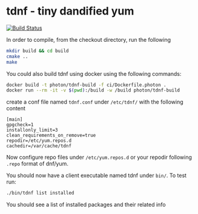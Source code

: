 # tdnf - tiny dandified yum

[![Build Status](https://travis-ci.org/vmware/tdnf.svg?branch=dev)](https://travis-ci.org/vmware/tdnf)

In order to compile, from the checkout directory, run the following

```sh
mkdir build && cd build
cmake ..
make
```

You could also build tdnf using docker using the following commands:

```sh
docker build -t photon/tdnf-build -f ci/Dockerfile.photon .
docker run --rm -it -v $(pwd):/build -w /build photon/tdnf-build
```

create a conf file named `tdnf.conf` under `/etc/tdnf/` with the following content

```text
[main]
gpgcheck=1
installonly_limit=3
clean_requirements_on_remove=true
repodir=/etc/yum.repos.d
cachedir=/var/cache/tdnf
```

Now configure repo files under `/etc/yum.repos.d` or your repodir following
`.repo` format of dnf/yum.

You should now have a client executable named tdnf under `bin/`. To test
run:

```sh
./bin/tdnf list installed
```

You should see a list of installed packages and their related info

